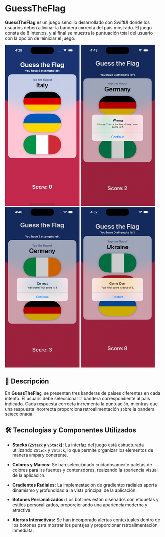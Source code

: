 # GuessTheFlag

**GuessTheFlag** es un juego sencillo desarrollado con SwiftUI donde los usuarios deben adivinar la bandera correcta del país mostrado. El juego consta de 8 intentos, y al final se muestra la puntuación total del usuario con la opción de reiniciar el juego.

<a><img alt="Captura de pantalla de juego" width="240" src="images/Simulator Screenshot - iPhone 15 Pro - 2024-09-16 at 16.28.12.png">
<a><img alt="Captura de pantalla de juego" width="240" src="images/Simulator Screenshot - iPhone 15 Pro - 2024-09-16 at 16.48.09.png">
<a><img alt="Captura de pantalla de juego" width="240" src="images/Simulator Screenshot - iPhone 15 Pro - 2024-09-16 at 16.48.20.png">
<a><img alt="Captura de pantalla de juego" width="240" src="images/Simulator Screenshot - iPhone 15 Pro - 2024-09-16 at 16.32.23.png">



## 📖 Descripción

En **GuessTheFlag**, se presentan tres banderas de países diferentes en cada intento. El usuario debe seleccionar la bandera correspondiente al país indicado. Cada respuesta correcta incrementa la puntuación, mientras que una respuesta incorrecta proporciona retroalimentación sobre la bandera seleccionada.

## 🛠️ Tecnologías y Componentes Utilizados

- **Stacks (`ZStack` y `VStack`):** La interfaz del juego está estructurada utilizando `ZStack` y `VStack`, lo que permite organizar los elementos de manera limpia y coherente.

- **Colores y Marcos:** Se han seleccionado cuidadosamente paletas de colores para las fuentes y contenedores, realzando la apariencia visual de la aplicación. 

- **Gradientes Radiales:** La implementación de gradientes radiales aporta dinamismo y profundidad a la vista principal de la aplicación. 

- **Botones Personalizados:** Los botones están diseñados con etiquetas y estilos personalizados, proporcionando una apariencia moderna y atractiva. 

- **Alertas Interactivas:** Se han incorporado alertas contextuales dentro de los botones para mostrar los puntajes y proporcionar retroalimentación inmediata. 

